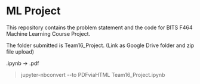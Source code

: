 # ML Project

This repository contains the problem statement and the code for BITS F464 Machine Learning Course Project.

The folder submitted is Team16_Project. (Link as Google Drive folder and zip file upload)

.ipynb -> .pdf

> jupyter-nbconvert --to PDFviaHTML Team16_Project.ipynb